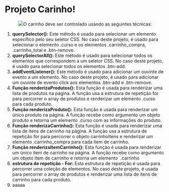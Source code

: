 # Projeto Carinho!

<p align="center">
  <img src="#>
</p>

Este repositório contém um projeto de carrossel de imagens para que os alunos do 2º ano do ensino médio com habilitação profissional de **TÉCNICO EM INFORMÁTICA PARA INTERNET** possam desenvolver a lógica da troca das imagens em **JavaScript puro**.


## O carinho deve ser controlado usando as seguintes técnicas:
1. **querySelector():** Este método é usado para selecionar um elemento específico pelo seu seletor CSS. No caso deste projeto, é usado para selecionar o elemento .curso e os elementos .carrinho_compra, .carrinho_total e .btn-remove.
2. **querySelectorAll():** Este método é usado para selecionar todos os elementos que correspondem a um seletor CSS. No caso deste projeto, é usado para selecionar todos os elementos .btn-add.
3. **addEventListener():** Este método é usado para adicionar um ouvinte de evento a um elemento. No caso deste projeto, é usado para adicionar um ouvinte de evento click aos elementos .btn-add e .btn-remove.
4. **Função renderizaProdutos():** Esta função é usada para renderizar uma lista de produtos na página. A função usa a estrutura de repetição for para percorrer o array de produtos e renderizar um elemento .curso para cada produto.
5. **Função renderizaProduto():** Esta função é usada para renderizar um único produto na página. A função recebe como argumento um objeto produto e retorna um elemento .curso com as informações do produto.
6. **Função renderizaCarrinho():** Esta função é usada para renderizar uma lista de itens de carrinho na página. A função usa a estrutura de repetição for para percorrer o objeto carrinhoItens e renderizar um elemento .carrinho_compra para cada item de carrinho.
7. **Função renderizaItemCarrinho():** Esta função é usada para renderizar um único item de carrinho na página. A função recebe como argumento um objeto item de carrinho e retorna um elemento `.carrinho
8.  **estrutura de repetição - For:**  Esta estrutura de repetição é usada para percorrer uma coleção de elementos. No caso deste projeto, é usada para percorrer o array de produtos e renderizar uma lista de itens de carrinho para cada produto.
9.  aaaaa
